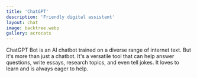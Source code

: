 ```yaml
---
title: 'ChatGPT'
description: 'Friendly digital assistant'
layout: chat
image: backtree.webp
gallery: acrocats
---
```


ChatGPT Bot is an AI chatbot trained on a diverse range of internet text. But it's more than just a chatbot. It's a versatile tool that can help answer questions, write essays, research topics, and even tell jokes. It loves to learn and is always eager to help.
